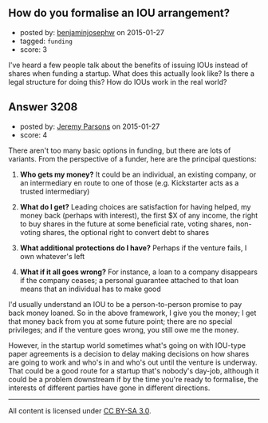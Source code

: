 ## How do you formalise an IOU arrangement?

- posted by: [benjaminjosephw](https://stackexchange.com/users/2869889/benjaminjosephw) on 2015-01-27
- tagged: `funding`
- score: 3

I've heard a few people talk about the benefits of issuing IOUs instead of shares when funding a startup. What does this actually look like? Is there a legal structure for doing this? How do IOUs work in the real world?


## Answer 3208

- posted by: [Jeremy Parsons](https://stackexchange.com/users/497810/jeremy-parsons) on 2015-01-27
- score: 4

There aren't too many basic options in funding, but there are lots of variants. From the perspective of a funder, here are the principal questions:

1. **Who gets my money?** It could be an individual, an existing company, or an intermediary en route to one of those (e.g. Kickstarter acts as a trusted intermediary)

2. **What do I get?** Leading choices are satisfaction for having helped, my money back (perhaps with interest), the first $X of any income, the right to buy shares in the future at some beneficial rate, voting shares, non-voting shares, the optional right to convert debt to shares

3. **What additional protections do I have?** Perhaps if the venture fails, I own whatever's left

4. **What if it all goes wrong?** For instance, a loan to a company disappears if the company ceases; a personal guarantee attached to that loan means that an individual has to make good

I'd usually understand an IOU to be a person-to-person promise to pay back money loaned. So in the above framework, I give you the money; I get that money back from you at some future point; there are no special privileges; and if the venture goes wrong, you still owe me the money.

However, in the startup world sometimes what's going on with IOU-type paper agreements is a decision to delay making decisions on how shares are going to work and who's in and who's out until the venture is underway. That could be a good route for a startup that's nobody's day-job, although it could be a problem downstream if by the time you're ready to formalise, the interests of different parties have gone in different directions.



---

All content is licensed under [CC BY-SA 3.0](https://creativecommons.org/licenses/by-sa/3.0/).

